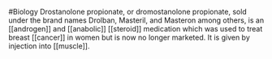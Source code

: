#Biology 
Drostanolone propionate, or dromostanolone propionate, sold under the brand names Drolban, Masteril, and Masteron among others, is an [[androgen]] and [[anabolic]] [[steroid]] medication which was used to treat breast [[cancer]] in women but is now no longer marketed. It is given by injection into [[muscle]].